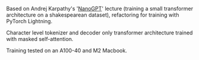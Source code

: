 Based on Andrej Karpathy's '[NanoGPT](https://www.youtube.com/watch?v=kCc8FmEb1nY)' lecture (training a small transformer architecture on a shakespearean dataset), refactoring for training with PyTorch Lightning.

Character level tokenizer and decoder only transformer architecture trained with masked self-attention.

Training tested on an A100-40 and M2 Macbook.
